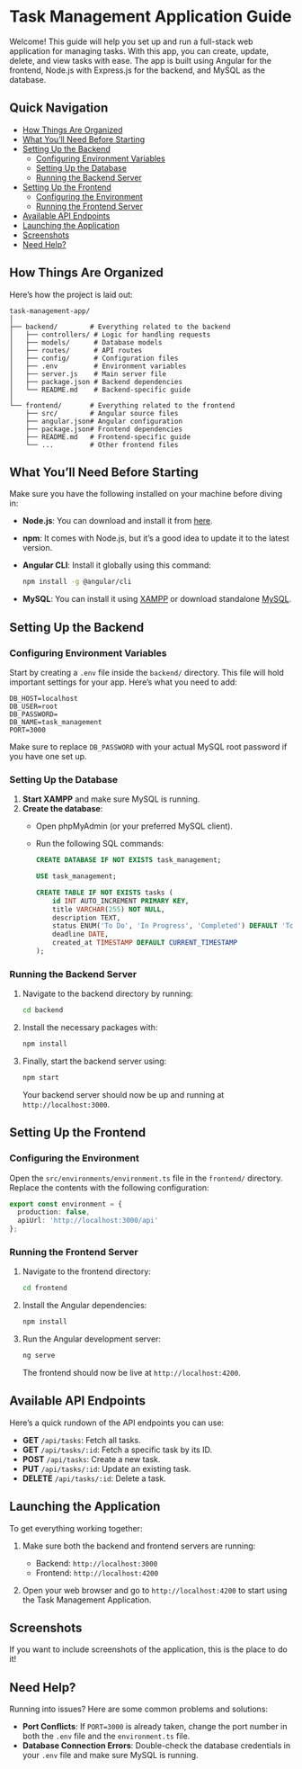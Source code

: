 # Task Management Application Guide

Welcome! This guide will help you set up and run a full-stack web application for managing tasks. With this app, you can create, update, delete, and view tasks with ease. The app is built using Angular for the frontend, Node.js with Express.js for the backend, and MySQL as the database.

## Quick Navigation

- [How Things Are Organized](#how-things-are-organized)
- [What You’ll Need Before Starting](#what-youll-need-before-starting)
- [Setting Up the Backend](#setting-up-the-backend)
  - [Configuring Environment Variables](#configuring-environment-variables)
  - [Setting Up the Database](#setting-up-the-database)
  - [Running the Backend Server](#running-the-backend-server)
- [Setting Up the Frontend](#setting-up-the-frontend)
  - [Configuring the Environment](#configuring-the-environment)
  - [Running the Frontend Server](#running-the-frontend-server)
- [Available API Endpoints](#available-api-endpoints)
- [Launching the Application](#launching-the-application)
- [Screenshots](#screenshots)
- [Need Help?](#need-help)

## How Things Are Organized

Here’s how the project is laid out:

```
task-management-app/
│
├── backend/        # Everything related to the backend
│   ├── controllers/ # Logic for handling requests
│   ├── models/      # Database models
│   ├── routes/      # API routes
│   ├── config/      # Configuration files
│   ├── .env         # Environment variables
│   ├── server.js    # Main server file
│   ├── package.json # Backend dependencies
│   └── README.md    # Backend-specific guide
│
└── frontend/       # Everything related to the frontend
    ├── src/        # Angular source files
    ├── angular.json# Angular configuration
    ├── package.json# Frontend dependencies
    ├── README.md   # Frontend-specific guide
    └── ...         # Other frontend files
```

## What You’ll Need Before Starting

Make sure you have the following installed on your machine before diving in:

- **Node.js**: You can download and install it from [here](https://nodejs.org/).
- **npm**: It comes with Node.js, but it’s a good idea to update it to the latest version.
- **Angular CLI**: Install it globally using this command:

  ```bash
  npm install -g @angular/cli
  ```

- **MySQL**: You can install it using [XAMPP](https://www.apachefriends.org/index.html) or download standalone [MySQL](https://dev.mysql.com/downloads/).

## Setting Up the Backend

### Configuring Environment Variables

Start by creating a `.env` file inside the `backend/` directory. This file will hold important settings for your app. Here’s what you need to add:

```plaintext
DB_HOST=localhost
DB_USER=root
DB_PASSWORD=
DB_NAME=task_management
PORT=3000
```

Make sure to replace `DB_PASSWORD` with your actual MySQL root password if you have one set up.

### Setting Up the Database

1. **Start XAMPP** and make sure MySQL is running.
2. **Create the database**:
   - Open phpMyAdmin (or your preferred MySQL client).
   - Run the following SQL commands:

     ```sql
     CREATE DATABASE IF NOT EXISTS task_management;

     USE task_management;

     CREATE TABLE IF NOT EXISTS tasks (
         id INT AUTO_INCREMENT PRIMARY KEY,
         title VARCHAR(255) NOT NULL,
         description TEXT,
         status ENUM('To Do', 'In Progress', 'Completed') DEFAULT 'To Do',
         deadline DATE,
         created_at TIMESTAMP DEFAULT CURRENT_TIMESTAMP
     );
     ```

### Running the Backend Server

1. Navigate to the backend directory by running:

   ```bash
   cd backend
   ```

2. Install the necessary packages with:

   ```bash
   npm install
   ```

3. Finally, start the backend server using:

   ```bash
   npm start
   ```

   Your backend server should now be up and running at `http://localhost:3000`.

## Setting Up the Frontend

### Configuring the Environment

Open the `src/environments/environment.ts` file in the `frontend/` directory. Replace the contents with the following configuration:

```typescript
export const environment = {
  production: false,
  apiUrl: 'http://localhost:3000/api'
};
```

### Running the Frontend Server

1. Navigate to the frontend directory:

   ```bash
   cd frontend
   ```

2. Install the Angular dependencies:

   ```bash
   npm install
   ```

3. Run the Angular development server:

   ```bash
   ng serve
   ```

   The frontend should now be live at `http://localhost:4200`.

## Available API Endpoints

Here’s a quick rundown of the API endpoints you can use:

- **GET** `/api/tasks`: Fetch all tasks.
- **GET** `/api/tasks/:id`: Fetch a specific task by its ID.
- **POST** `/api/tasks`: Create a new task.
- **PUT** `/api/tasks/:id`: Update an existing task.
- **DELETE** `/api/tasks/:id`: Delete a task.

## Launching the Application

To get everything working together:

1. Make sure both the backend and frontend servers are running:
   - Backend: `http://localhost:3000`
   - Frontend: `http://localhost:4200`

2. Open your web browser and go to `http://localhost:4200` to start using the Task Management Application.

## Screenshots

If you want to include screenshots of the application, this is the place to do it!

## Need Help?

Running into issues? Here are some common problems and solutions:

- **Port Conflicts**: If `PORT=3000` is already taken, change the port number in both the `.env` file and the `environment.ts` file.
- **Database Connection Errors**: Double-check the database credentials in your `.env` file and make sure MySQL is running.